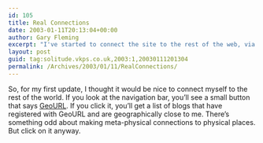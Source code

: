 ```yaml
---
id: 105
title: Real Connections
date: 2003-01-11T20:13:04+00:00
author: Gary Fleming
excerpt: "I've started to connect the site to the rest of the web, via the real-world."
layout: post
guid: tag:solitude.vkps.co.uk,2003:1,20030111201304
permalink: /Archives/2003/01/11/RealConnections/
---
```

So, for my first update, I thought it would be nice to connect myself to the rest of the world. If you look at the navigation bar, you&#8217;ll see a small button that says [GeoURL](http://geourl.org/near/?p=http://solitude.vkps.co.uk). If you click it, you&#8217;ll get a list of blogs that have registered with GeoURL and are geographically close to me. There&#8217;s something odd about making meta-physical connections to physical places. But click on it anyway.
